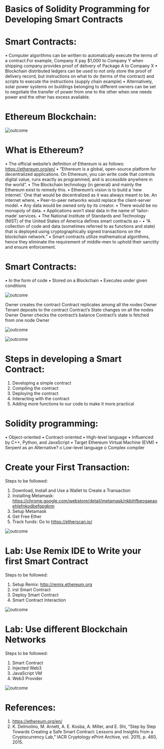 # Basics of Solidity Programming for Developing Smart Contracts

# Smart Contracts:
•	Computer algorithms can be written to automatically execute the terms of a contract.For example, Company X pay $1,000 to Company Y when shipping 	company provides proof of delivery of Package A to Company X
•	Blockchain distributed ledgers can be used to not only store the proof of delivery record, but instructions on what to do (terms of the contract) and scripts to execute the instructions (supply chain example)
•	Alternatively, solar power systems on buildings belonging to different owners can be set to negotiate the transfer of power from one to the other when one needs power and the other has excess available.

# Ethereum Blockchain:

![outcome](./01.jpg)



# What is Ethereum?
•	The official website’s definition of Ethereum is as follows: https://ethereum.org/en/
•	“Ethereum is a global, open-source platform for decentralized applications. On Ethereum, you can write code that controls digital value, runs exactly as programmed, and is accessible anywhere in the world”.
•	The Blockchain technology (in general) and mainly the Ethereum exist to remedy this.
•	Ethereum’s vision is to build a ‘new internet.’ One that would be decentralized as it was always meant to be. An internet where,
•	Peer-to-peer networks would replace the client-server model.
•	Any data would be owned only by its creator.
•	There would be no monopoly of data.
•	Applications won’t steal data in the name of ‘tailor-made’ services.
•	The National Institute of Standards and Technology (NIST) of the United States of America defines smart contracts as –
•	“A collection of code and data (sometimes referred to as functions and state) that is deployed using cryptographically signed transactions on the blockchain network.”
•	Smart contracts utilize mathematical algorithms, hence they eliminate the requirement of middle-men to uphold their sanctity and ensure enforcement.


# Smart Contracts:
•	In the form of  code
•	Stored on a  Blockchain
•	Executes under given conditions


![outcome](./02.jpg)

Owner creates the contract
Contract replicates among all the nodes Owner
Tenant deposits to the contract
Contract’s State changes on all the nodes Owner
Owner checks the contract’s balance
Contract’s state is fetched from one node Owner

![outcome](./03.jpg)

![outcome](./04.jpg)


# Steps in developing a Smart Contract:
1.	Developing a simple contract
2.	Compiling the contract
3.	Deploying the contract
4.	Interacting with the contract
5.	Adding more functions to our code to make it more practical

# Solidity programming:
•	Object-oriented
•	Contract-oriented
•	High-level language
•	Influenced by C++, Python, and JavaScript
•	Target Ethereum Virtual Machine (EVM)
•	Serpent as an  Alternative?
o	Low-level language
o	Complex compiler

# Create your First Transaction:
Steps to be followed:
1. Download, Install and Use a Wallet to Create a Transaction
2. Installing Metamask: https://chrome.google.com/webstore/detail/metamask/nkbihfbeogaeaoehlefnkodbefgpgknn
3. Setup Metamask
4. Get Free Ether
5. Track funds: Go to https://etherscan.io/ 

![outcome](./05.jpg)

# Lab: Use Remix IDE to Write your first Smart Contract
Steps to be followed:
1. Setup Remix: http://remix.ethereum.org
2. irst Smart Contract
3. Deploy Smart Contract
4. Smart Contract Interaction

![outcome](./06.jpg)

# Lab: Use different Blockchain Networks
Steps to be followed:
1. Smart Contract
2. Injected Web3
3. JavaScript VM
4. Web3 Provider

![outcome](./07.jpg)

# References:
1. https://ethereum.org/en/
2. K. Delmolino, M. Arnett, A. E. Kosba, A. Miller, and E. Shi, “Step by Step Towards Creating a Safe Smart Contract:  Lessons and Insights from a Cryptocurrency Lab,” IACR Cryptology ePrint Archive, vol. 2015, p. 460, 2015.
















